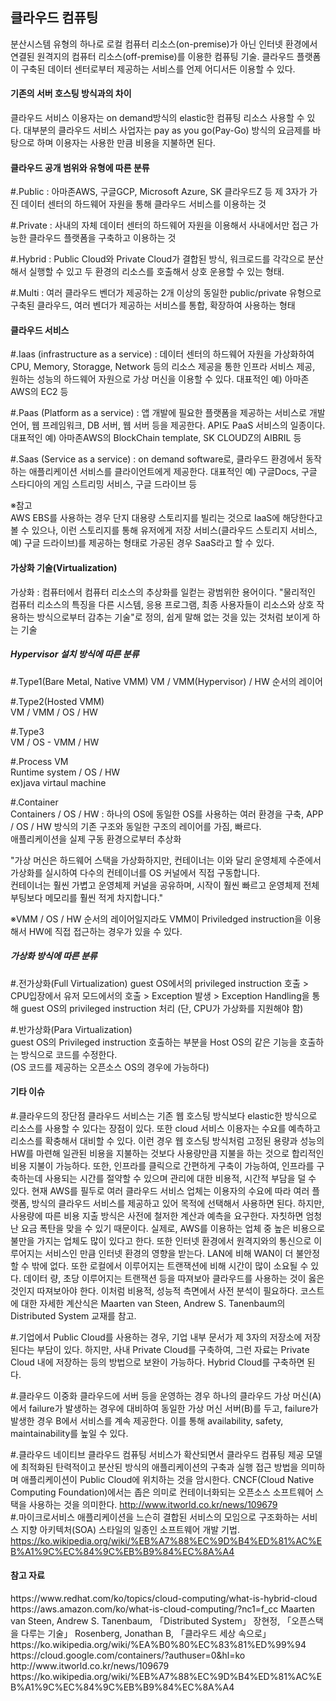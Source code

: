 <h2>클라우드 컴퓨팅</h2>
분산시스템 유형의 하나로 로컬 컴퓨터 리소스(on-premise)가 아닌 인터넷 환경에서 연결된 원격지의 컴퓨터 리소스(off-premise)를 이용한 컴퓨팅 기술.  
클라우드 플랫폼이 구축된 데이터 센터로부터 제공하는 서비스를 언제 어디서든 이용할 수 있다.  

<h4>기존의 서버 호스팅 방식과의 차이</h4>
클라우드 서비스 이용자는 on demand방식의 elastic한 컴퓨팅 리소스 사용할 수 있다.  
대부분의 클라우드 서비스 사업자는 pay as you go(Pay-Go) 방식의 요금제를 바탕으로 하며 이용자는 사용한 만큼 비용을 지불하면 된다.  

<h4>클라우드 공개 범위와 유형에 따른 분류</h4>
#.Public : 아마존AWS, 구글GCP, Microsoft Azure, SK 클라우드Z 등 제 3자가 가진 데이터 센터의 하드웨어 자원을 통해 클라우드 서비스를 이용하는 것  

#.Private : 사내의 자체 데이터 센터의 하드웨어 자원을 이용해서 사내에서만 접근 가능한 클라우드 플랫폼을 구축하고 이용하는 것  

#.Hybrid : Public Cloud와 Private Cloud가 결합된 방식, 워크로드를 각각으로 분산해서 실행할 수 있고 두 환경의 리소스를 호출해서 상호 운용할 수 있는 형태.  

#.Multi : 여러 클라우드 벤더가 제공하는 2개 이상의 동일한 public/private 유형으로 구축된 클라우드, 여러 벤더가 제공하는 서비스를 통합, 확장하여 사용하는 형태  

<h4>클라우드 서비스</h4>
#.Iaas (infrastructure as a service) : 데이터 센터의 하드웨어 자원을 가상화하여 CPU, Memory, Storagge, Network 등의 리소스 제공을 통한 인프라 서비스 제공, 원하는 성능의 하드웨어 자원으로 가상 머신을 이용할 수 있다.  
대표적인 예) 아마존AWS의 EC2 등  

#.Paas (Platform as a service) : 앱 개발에 필요한 플랫폼을 제공하는 서비스로 개발 언어, 웹 프레임워크, DB 서버, 웹 서버 등을 제공한다. API도 PaaS 서비스의 일종이다.  
대표적인 예) 아마존AWS의 BlockChain template, SK CLOUDZ의 AIBRIL 등  

#.Saas (Service as a service) : on demand software로, 클라우드 환경에서 동작하는 애플리케이션 서비스를 클라이언트에게 제공한다. 
대표적인 예) 구글Docs, 구글 스타디아의 게임 스트리밍 서비스, 구글 드라이브 등  

※참고  
AWS EBS를 사용하는 경우 단지 대용량 스토리지를 빌리는 것으로 IaaS에 해당한다고 볼 수 있으나, 이런 스토리지를 통해 유저에게 저장 서비스(클라우드 스토리지 서비스, 예) 구글 드라이브)를 제공하는 형태로 가공된 경우 SaaS라고 할 수 있다.

<h4>가상화 기술(Virtualization)</h4>
가상화 : 컴퓨터에서 컴퓨터 리소스의 추상화를 일컫는 광범위한 용어이다. "물리적인 컴퓨터 리소스의 특징을 다른 시스템, 응용 프로그램, 최종 사용자들이 리소스와 상호 작용하는 방식으로부터 감추는 기술"로 정의, 쉽게 말해 없는 것을 있는 것처럼 보이게 하는 기술  

<h5>Hypervisor 설치 방식에 따른 분류</h5>
#.Type1(Bare Metal, Native VMM)  
VM / VMM(Hypervisor) / HW 순서의 레이어  

#.Type2(Hosted VMM)  
VM / VMM / OS / HW  

#.Type3  
VM / OS - VMM / HW  

#.Process VM  
Runtime system / OS / HW  
ex)java virtaul machine  

#.Container  
Containers / OS / HW : 하나의 OS에 동일한 OS를 사용하는 여러 환경을 구축, APP / OS / HW 방식의 기존 구조와 동일한 구조의 레이어를 가짐, 빠르다.  
애플리케이션을 실제 구동 환경으로부터 추상화  

"가상 머신은 하드웨어 스택을 가상화하지만, 컨테이너는 이와 달리 운영체제 수준에서 가상화를 실시하여 다수의 컨테이너를 OS 커널에서 직접 구동합니다.  
컨테이너는 훨씬 가볍고 운영체제 커널을 공유하며, 시작이 훨씬 빠르고 운영체제 전체 부팅보다 메모리를 훨씬 적게 차지합니다."  

※VMM / OS / HW 순서의 레이어일지라도 VMM이 Priviledged instruction을 이용해서 HW에 직접 접근하는 경우가 있을 수 있다.  

<h5>가상화 방식에 따른 분류</h5>  
#.전가상화(Full Virtualization)  
guest OS에서의 privileged instruction 호출  
> CPU입장에서 유저 모드에서의 호출  
> Exception 발생  
> Exception Handling을 통해 guest OS의 privileged instruction 처리  
(단, CPU가 가상화를 지원해야 함)  

#.반가상화(Para Virtualization)  
guest OS의 Privileged instruction 호출하는 부분을 Host OS의 같은 기능을 호출하는 방식으로 코드를 수정한다.  
(OS 코드를 제공하는 오픈소스 OS의 경우에 가능하다)  
<h4>기타 이슈</h4>  
#.클라우드의 장단점  
클라우드 서비스는 기존 웹 호스팅 방식보다 elastic한 방식으로 리소스를 사용할 수 있다는 장점이 있다. 또한 cloud 서비스 이용자는 수요를 예측하고 리소스를 확충해서 대비할 수 있다. 이런 경우 웹 호스팅 방식처럼 고정된 용량과 성능의 HW를 마련해 일관된 비용을 지불하는 것보다 사용량만큼 지불을 하는 것으로 합리적인 비용 지불이 가능하다. 또한, 인프라를 클릭으로 간편하게 구축이 가능하여, 인프라를 구축하는데 사용되는 시간를 절약할 수 있으며 관리에 대한 비용적, 시간적 부담을 덜 수 있다. 현재 AWS를 필두로 여러 클라우드 서비스 업체는 이용자의 수요에 따라 여러 플랫폼, 방식의 클라우드 서비스를 제공하고 있어 목적에 선택해서 사용하면 된다.  
하지만, 사용량에 따른 비용 지출 방식은 사전에 철저한 계산과 예측을 요구한다. 자칫하면 엄청난 요금 폭탄을 맞을 수 있기 때문이다. 실제로, AWS를 이용하는 업체 중 높은 비용으로 불만을 가지는 업체도 많이 있다고 한다. 또한 인터넷 환경에서 원격지와의 통신으로 이루어지는 서비스인 만큼 인터넷 환경의 영향을 받는다. LAN에 비해 WAN이 더 불안정할 수 밖에 없다. 또한 로컬에서 이루어지는 트랜잭션에 비해 시간이 많이 소요될 수 있다. 데이터 량, 초당 이루어지는 트랜잭션 등을 따져보아 클라우드를 사용하는 것이 옳은 것인지 따져보아야 한다.  
이처럼 비용적, 성능적 측면에서 사전 분석이 필요하다. 코스트에 대한 자세한 계산식은 Maarten van Steen, Andrew S. Tanenbaum의 Distributed System 교재를 참고.

#.기업에서 Public Cloud를 사용하는 경우, 기업 내부 문서가 제 3자의 저장소에 저장된다는 부담이 있다. 하지만, 사내 Private Cloud를 구축하여, 그런 자료는 Private Cloud 내에 저장하는 등의 방법으로 보완이 가능하다. Hybrid Cloud를 구축하면 된다.

#.클라우드 이중화
클라우드에 서버 등을 운영하는 경우 하나의 클라우드 가상 머신(A)에서 failure가 발생하는 경우에 대비하여 동일한 가상 머신 서버(B)를 두고, failure가 발생한 경우 B에서 서비스를 계속 제공한다. 이를 통해 availability, safety, maintainability를 높일 수 있다.

#.클라우드 네이티브
클라우드 컴퓨팅 서비스가 확산되면서 클라우드 컴퓨팅 제공 모델에 최적화된 탄력적이고 분산된 방식의 애플리케이션의 구축과 실행 접근 방법을 의미하며 애플리케이션이 Public Cloud에 위치하는 것을 암시한다.
CNCF(Cloud Native Computing Foundation)에서는 좁은 의미로 컨테이너화되는 오픈소스 소프트웨어 스택을 사용하는 것을 의미한다. 
http://www.itworld.co.kr/news/109679  
#.마이크로서비스
애플리케이션을 느슨히 결합된 서비스의 모임으로 구조화하는 서비스 지향 아키텍처(SOA) 스타일의 일종인 소프트웨어 개발 기법.
https://ko.wikipedia.org/wiki/%EB%A7%88%EC%9D%B4%ED%81%AC%EB%A1%9C%EC%84%9C%EB%B9%84%EC%8A%A4

<h4>참고 자료</h4>
https://www.redhat.com/ko/topics/cloud-computing/what-is-hybrid-cloud
https://aws.amazon.com/ko/what-is-cloud-computing/?nc1=f_cc
Maarten van Steen, Andrew S. Tanenbaum, 「Distributed System」
장현정, 「오픈스택을 다루는 기술」
Rosenberg, Jonathan B, 「클라우드 세상 속으로」
https://ko.wikipedia.org/wiki/%EA%B0%80%EC%83%81%ED%99%94
https://cloud.google.com/containers/?authuser=0&hl=ko
http://www.itworld.co.kr/news/109679
https://ko.wikipedia.org/wiki/%EB%A7%88%EC%9D%B4%ED%81%AC%EB%A1%9C%EC%84%9C%EB%B9%84%EC%8A%A4
